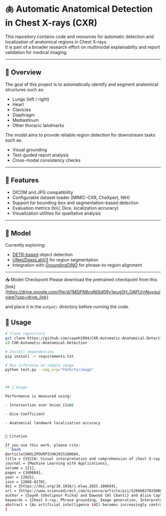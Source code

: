 # 🫁 Automatic Anatomical Detection in Chest X-rays (CXR)

This repository contains code and resources for automatic detection and localization of anatomical regions in Chest X-rays.  
It is part of a broader research effort on multimodal explainability and report validation for medical imaging.

---

## 🚀 Overview
The goal of this project is to automatically identify and segment anatomical structures such as:
- Lungs (left / right)
- Heart
- Clavicles
- Diaphragm
- Mediastinum
- Other thoracic landmarks

The model aims to provide reliable region detection for downstream tasks such as:
- Visual grounding
- Text-guided report analysis
- Cross-modal consistency checks

---

## 🧩 Features
- DICOM and JPG compatibility  
- Configurable dataset loader (MIMIC-CXR, CheXpert, NIH)  
- Support for bounding-box and segmentation-based detection  
- Evaluation metrics (IoU, Dice, localization accuracy)  
- Visualization utilities for qualitative analysis  

---

## 🧠 Model
Currently exploring:
- [DETR-based](https://arxiv.org/abs/2005.12872) object detection
- [UNet/DeepLabV3](https://arxiv.org/abs/1706.05587) for region segmentation
- Integration with [GroundingDINO](https://github.com/IDEA-Research/GroundingDINO) for phrase-to-region alignment

---
📥 Model Checkpoint
Please download the pretrained checkpoint from this [link]{https://drive.google.com/file/d/1MQFN8cqNiSd09y1wug0H_OAPUrnNuvgu/view?usp=drive_link}

and place it in the ```output/``` directory before running the code.

## 🧪 Usage

```bash
# Clone repository
git clone https://github.com/sayeh1994/CXR-Automatic-Anatomical-Detection.git
cd CXR-Automatic-Anatomical-Detection

# Install dependencies
pip install -r requirements.txt

# Run inference on sample image
python test.py --img_org="Path/to/image"



## 🧪 Usage

Performance is measured using:

- Intersection over Union (IoU)

- Dice Coefficient

- Anatomical landmark localization accuracy


🧾 Citation

If you use this work, please cite:
```bash
@article{GHOLIPOURPICHA2025100684,
title = {VICCA: Visual interpretation and comprehension of chest X-ray anomalies in generated report without human feedback},
journal = {Machine Learning with Applications},
volume = {21},
pages = {100684},
year = {2025},
issn = {2666-8270},
doi = {https://doi.org/10.1016/j.mlwa.2025.100684},
url = {https://www.sciencedirect.com/science/article/pii/S2666827025000672},
author = {Sayeh {Gholipour Picha} and Dawood {Al Chanti} and Alice Caplier},
keywords = {Chest X-ray, Phrase grounding, Image generation, Interpretability},
abstract = {As artificial intelligence (AI) becomes increasingly central to healthcare, the demand for explainable and trustworthy models is paramount. Current report generation systems for chest X-rays (CXR) often lack mechanisms for validating outputs without expert oversight, raising concerns about reliability and interpretability. To address these challenges, we propose a novel multimodal framework designed to enhance the semantic alignment between text and image context and the localization accuracy of pathologies within images and reports for AI-generated medical reports. Our framework integrates two key modules: a Phrase Grounding Model, which identifies and localizes pathologies in CXR images based on textual prompts, and a Text-to-Image Diffusion Module, which generates synthetic CXR images from prompts while preserving anatomical fidelity. By comparing features between the original and generated images, we introduce a dual-scoring system: one score quantifies localization accuracy, while the other evaluates semantic consistency between text and image features. Our approach significantly outperforms existing methods in pathology localization, achieving an 8% improvement in Intersection over Union score. It also surpasses state-of-the-art methods in CXR text-to-image generation, with a 1% gain in similarity metrics. Additionally, the integration of phrase grounding with diffusion models, coupled with the dual-scoring evaluation system, provides a robust mechanism for validating report quality, paving the way for more reliable and transparent AI in medical imaging.}
}
```
